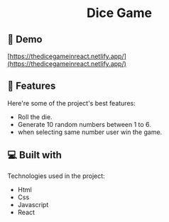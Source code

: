 <h1 align="center" id="title">Dice Game</h1>

<h2>🚀 Demo</h2>

[https://thedicegameinreact.netlify.app/](https://thedicegameinreact.netlify.app/)
  
  
<h2>🧐 Features</h2>

Here're some of the project's best features:

*   Roll the die.
*   Generate 10 random numbers between 1 to 6.
*   when selecting same number user win the game.  
  
<h2>💻 Built with</h2>

Technologies used in the project:

*   Html
*   Css
*   Javascript
*   React
